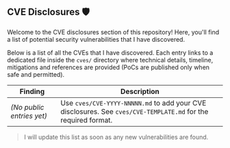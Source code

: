 ## CVE Disclosures 🛡️

Welcome to the CVE disclosures section of this repository! Here, you'll find a list of potential security vulnerabilities that I have discovered.

Below is a list of all the CVEs that I have discovered. Each entry links to a dedicated file inside the `cves/` directory where technical details, timeline, mitigations and references are provided (PoCs are published only when safe and permitted).

| Finding | Description |
|---|---|
| *(No public entries yet)* | Use `cves/CVE-YYYY-NNNNN.md` to add your CVE disclosures. See `cves/CVE-TEMPLATE.md` for the required format. |

>  I will update this list as soon as any new vulnerabilities are found.



